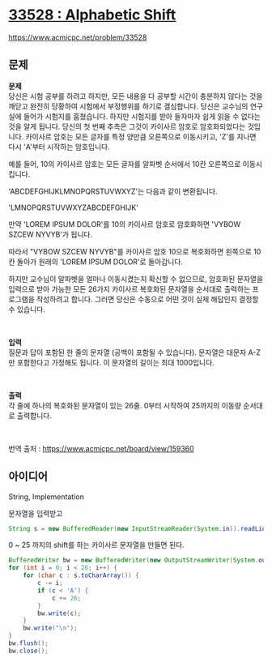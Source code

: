 # [33528 : Alphabetic Shift](https://www.acmicpc.net/problem/33528)
https://www.acmicpc.net/problem/33528

## 문제
**문제**  
당신은 시험 공부를 하려고 하지만, 모든 내용을 다 공부할 시간이 충분하지 않다는 것을 깨닫고 완전히 당황하여 시험에서 부정행위를 하기로 결심합니다. 당신은 교수님의 연구실에 들어가 시험지를 훔쳤습니다. 하지만 시험지를 받아 들자마자 쉽게 읽을 수 없다는 것을 알게 됩니다. 당신의 첫 번째 추측은 그것이 카이사르 암호로 암호화되었다는 것입니다. 카이사르 암호는 모든 글자를 특정 양만큼 오른쪽으로 이동시키고, 'Z'를 지나면 다시 'A'부터 시작하는 암호입니다.

예를 들어, 10의 카이사르 암호는 모든 글자를 알파벳 순서에서 10칸 오른쪽으로 이동시킵니다.

'ABCDEFGHIJKLMNOPQRSTUVWXYZ'는 다음과 같이 변환됩니다.

'LMNOPQRSTUVWXYZABCDEFGHIJK'

만약 'LOREM IPSUM DOLOR'를 10의 카이사르 암호로 암호화하면 'VYBOW SZCEW NYVYB'가 됩니다.

따라서 "VYBOW SZCEW NYVYB"를 카이사르 암호 10으로 복호화하면 왼쪽으로 10칸 돌아가 원래의 'LOREM IPSUM DOLOR'로 돌아갑니다.

하지만 교수님이 알파벳을 얼마나 이동시켰는지 확신할 수 없으므로, 암호화된 문자열을 입력으로 받아 가능한 모든 26가지 카이사르 복호화된 문자열을 순서대로 출력하는 프로그램을 작성하려고 합니다. 그러면 당신은 수동으로 어떤 것이 실제 해답인지 결정할 수 있습니다.

<br/>

**입력**  
질문과 답이 포함된 한 줄의 문자열 (공백이 포함될 수 있습니다). 문자열은 대문자 A-Z만 포함한다고 가정해도 됩니다. 이 문자열의 길이는 최대 1000입니다.

<br/>

**출력**  
각 줄에 하나의 복호화된 문자열이 있는 26줄. 0부터 시작하여 25까지의 이동량 순서대로 출력합니다.

<br/>

번역 출처 : https://www.acmicpc.net/board/view/159360

## 아이디어
String, Implementation

문자열을 입력받고
```java
String s = new BufferedReader(new InputStreamReader(System.in)).readLine();
```

0 ~ 25 까지의 shift를 하는 카이사르 문자열을 만들면 된다.
```java
BufferedWriter bw = new BufferedWriter(new OutputStreamWriter(System.out));
for (int i = 0; i < 26; i++) {
    for (char c : s.toCharArray()) {
        c -= i;
        if (c < 'A') {
            c += 26;
        }
        bw.write(c);
    }
    bw.write("\n");
}
bw.flush();
bw.close();
```